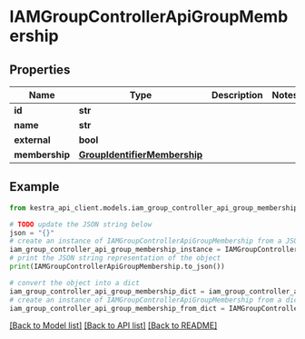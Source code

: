 # IAMGroupControllerApiGroupMembership


## Properties

Name | Type | Description | Notes
------------ | ------------- | ------------- | -------------
**id** | **str** |  | 
**name** | **str** |  | 
**external** | **bool** |  | 
**membership** | [**GroupIdentifierMembership**](GroupIdentifierMembership.md) |  | 

## Example

```python
from kestra_api_client.models.iam_group_controller_api_group_membership import IAMGroupControllerApiGroupMembership

# TODO update the JSON string below
json = "{}"
# create an instance of IAMGroupControllerApiGroupMembership from a JSON string
iam_group_controller_api_group_membership_instance = IAMGroupControllerApiGroupMembership.from_json(json)
# print the JSON string representation of the object
print(IAMGroupControllerApiGroupMembership.to_json())

# convert the object into a dict
iam_group_controller_api_group_membership_dict = iam_group_controller_api_group_membership_instance.to_dict()
# create an instance of IAMGroupControllerApiGroupMembership from a dict
iam_group_controller_api_group_membership_from_dict = IAMGroupControllerApiGroupMembership.from_dict(iam_group_controller_api_group_membership_dict)
```
[[Back to Model list]](../README.md#documentation-for-models) [[Back to API list]](../README.md#documentation-for-api-endpoints) [[Back to README]](../README.md)


